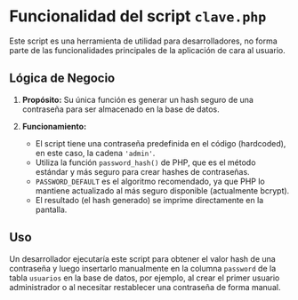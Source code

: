 # Funcionalidad del script `clave.php`

Este script es una herramienta de utilidad para desarrolladores, no forma parte de las funcionalidades principales de la aplicación de cara al usuario.

## Lógica de Negocio

1.  **Propósito:** Su única función es generar un hash seguro de una contraseña para ser almacenado en la base de datos.

2.  **Funcionamiento:**
    *   El script tiene una contraseña predefinida en el código (hardcoded), en este caso, la cadena `'admin'`.
    *   Utiliza la función `password_hash()` de PHP, que es el método estándar y más seguro para crear hashes de contraseñas.
    *   `PASSWORD_DEFAULT` es el algoritmo recomendado, ya que PHP lo mantiene actualizado al más seguro disponible (actualmente bcrypt).
    *   El resultado (el hash generado) se imprime directamente en la pantalla.

## Uso

Un desarrollador ejecutaría este script para obtener el valor hash de una contraseña y luego insertarlo manualmente en la columna `password` de la tabla `usuarios` en la base de datos, por ejemplo, al crear el primer usuario administrador o al necesitar restablecer una contraseña de forma manual.
